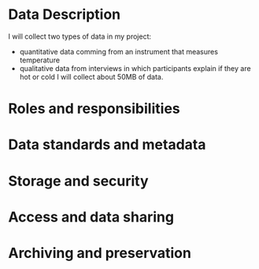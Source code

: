 # Data Description
I will collect two types of data in my project:
* quantitative data comming from an instrument that measures temperature
* qualitative data from interviews in which participants explain if they are hot or cold
I will collect about 50MB of data. 
# Roles and responsibilities
# Data standards and metadata
# Storage and security
# Access and data sharing
# Archiving and preservation
